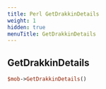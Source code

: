 ```yaml
---
title: Perl GetDrakkinDetails
weight: 1
hidden: true
menuTitle: GetDrakkinDetails
---
```

## GetDrakkinDetails
```perl
$mob->GetDrakkinDetails()
```